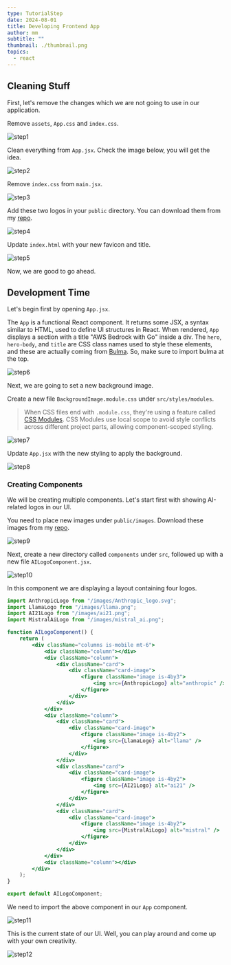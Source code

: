 ```yaml
---
type: TutorialStep
date: 2024-08-01
title: Developing Frontend App
author: mm
subtitle: ""
thumbnail: ./thumbnail.png
topics:
  - react
---
```


## Cleaning Stuff

First, let's remove the changes which we are not going to use in our application.

Remove `assets`, `App.css` and `index.css`.

![step1](./images/step1.png)

Clean everything from `App.jsx`. Check the image below, you will get the idea.

![step2](./images/step2.png)

Remove `index.css` from `main.jsx`.

![step3](./images/step3.png)

Add these two logos in your `public` directory. You can download them from my [repo](https://github.com/mukulmantosh/bedrock_ui/tree/master/public).

![step4](./images/step4.png)

Update `index.html` with your new favicon and title.

![step5](./images/step5.png)

Now, we are good to go ahead.

## Development Time

Let's begin first by opening `App.jsx`.

The `App` is a functional React component. It returns some JSX, a syntax similar to HTML, used to define UI structures in React. When rendered, `App` displays a section with a title "AWS Bedrock with Go" inside a div. The `hero`, `hero-body`, and `title` are CSS class names used to style these elements, and these are actually coming from [Bulma](https://bulma.io/). So, make sure to import bulma at the top.

![step6](./images/step6.png)

Next, we are going to set a new background image.

Create a new file `BackgroundImage.module.css` under `src/styles/modules`.

> When CSS files end with `.module.css`, they're using a feature called [CSS Modules](https://github.com/css-modules/css-modules). CSS Modules use local scope to avoid style conflicts across different project parts, allowing component-scoped styling.

![step7](./images/step7.png)

Update `App.jsx` with the new styling to apply the background.

![step8](./images/step8.png)

### Creating Components

We will be creating multiple components. Let's start first with showing AI-related logos in our UI.

You need to place new images under `public/images`. Download these images from my [repo](https://github.com/mukulmantosh/bedrock_ui/tree/master/public/images).

![step9](./images/step9.png)

Next, create a new directory called `components` under `src`, followed up with a new file `AILogoComponent.jsx`.

![step10](./images/step10.png)

In this component we are displaying a layout containing four logos.

```jsx
import AnthropicLogo from "/images/Anthropic_logo.svg";
import LlamaLogo from "/images/llama.png";
import AI21Logo from "/images/ai21.png";
import MistralAiLogo from "/images/mistral_ai.png";

function AILogoComponent() {
	return (
		<div className="columns is-mobile mt-6">
			<div className="column"></div>
			<div className="column">
				<div className="card">
					<div className="card-image">
						<figure className="image is-4by3">
							<img src={AnthropicLogo} alt="anthropic" />
						</figure>
					</div>
				</div>
			</div>
			<div className="column">
				<div className="card">
					<div className="card-image">
						<figure className="image is-4by2">
							<img src={LlamaLogo} alt="llama" />
						</figure>
					</div>
				</div>
				<div className="card">
					<div className="card-image">
						<figure className="image is-4by2">
							<img src={AI21Logo} alt="ai21" />
						</figure>
					</div>
				</div>
				<div className="card">
					<div className="card-image">
						<figure className="image is-4by2">
							<img src={MistralAiLogo} alt="mistral" />
						</figure>
					</div>
				</div>
			</div>
			<div className="column"></div>
		</div>
	);
}

export default AILogoComponent;
```

We need to import the above component in our `App` component.

![step11](./images/step11.png)

This is the current state of our UI. Well, you can play around and come up with your own creativity.

![step12](./images/step12.png)
